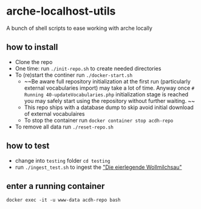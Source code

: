 # arche-localhost-utils

A bunch of shell scripts to ease working with arche locally

## how to install

* Clone the repo
* One time: run `./init-repo.sh` to create needed directories 
* To (re)start the continer run `./docker-start.sh`
    *  ~~Be aware full repository initialization at the first run (particularly external vocabularies import) may take a lot of time. Anyway once `# Running 40-updateVocabularies.php` initialization stage is reached you may safely start using the repository without further waiting. ~~
    * This repo ships with a database dump to skip avoid initial download of external vocabulaires
    * To stop the container run `docker container stop acdh-repo`
* To remove all data run `./reset-repo.sh`


## how to test

* change into `testing` folder `cd testing` 
* run `./ingest_test.sh` to ingest the ["Die eierlegende Wollmilchsau"](https://github.com/acdh-oeaw/arche-ingest/blob/master/sample.ttl)


## enter a running container

`docker exec -it -u www-data acdh-repo bash`
